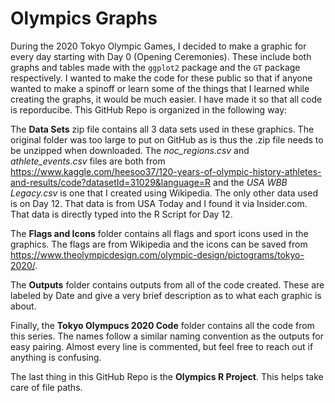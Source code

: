 # Olympics Graphs

During the 2020 Tokyo Olympic Games, I decided to make a graphic for every day starting with Day 0 (Opening Ceremonies). These include both graphs and tables made with the `ggplot2` package and the `GT` package respectively. I wanted to make the code for these public so that if anyone wanted to make a spinoff or learn some of the things that I learned while creating the graphs, it would be much easier. I have made it so that all code is reporducibe. This GitHub Repo is organized in the following way:

The **Data Sets** zip file contains all 3 data sets used in these graphics. The original folder was too large to put on GitHub as is thus the .zip file needs to be unzipped when downloaded. The *noc_regions.csv* and *athlete_events.csv* files are both from https://www.kaggle.com/heesoo37/120-years-of-olympic-history-athletes-and-results/code?datasetId=31029&language=R and the *USA WBB Legacy.csv* is one that I created using Wikipedia. The only other data used is on Day 12. That data is from USA Today and I found it via Insider.com. That data is directly typed into the R Script for Day 12.

The **Flags and Icons** folder contains all flags and sport icons used in the graphics. The flags are from Wikipedia and the icons can be saved from https://www.theolympicdesign.com/olympic-design/pictograms/tokyo-2020/.

The **Outputs** folder contains outputs from all of the code created. These are labeled by Date and give a very brief description as to what each graphic is about.

Finally, the **Tokyo Olympucs 2020 Code** folder contains all the code from this series. The names follow a similar naming convention as the outputs for easy pairing. Almost every line is commented, but feel free to reach out if anything is confusing.

The last thing in this GitHub Repo is the **Olympics R Project**. This helps take care of file paths.
